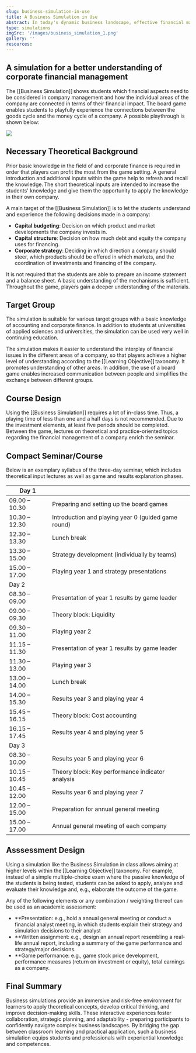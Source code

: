 ```yaml
---
slug: business-simulation-in-use
title: A Business Simulation in Use
abstract: In today's dynamic business landscape, effective financial management is a key element for organizational success. This immersive business simulation offers a unique opportunity to delve into the world of corporate finance, providing participants with a risk-free environment to improve their decision-making skills and gain a comprehensive understanding of financial strategies. Through various scenarios and real-world challenges, players can explore the complexities of financial planning, budgeting, and resource allocation. 
type: simulations
imgSrc: '/images/business_simulation_1.png'
gallery: ''
resources:
---
```


## A simulation for a better understanding of corporate financial management

The [[Business Simulation]] shows students which financial aspects need to be considered in company management and how the individual areas of the company are connected in terms of their financial impact. The board game enables students to playfully experience the connections between the goods cycle and the money cycle of a company. A possible playthrough is shown below: 

![](https://sos-ch-dk-2.exo.io/gbl-uzh/UC_DG_SimulationProcess_bg.png)

## Necessary Theoretical Background

Prior basic knowledge in the field of and corporate finance is required in order that players can profit the most from the game setting. A general introduction and additional inputs within the game help to refresh and recall the knowledge. The short theoretical inputs are intended to increase the students' knowledge and give them the opportunity to apply the knowledge in their own company. 

A main target of the [[Business Simulation]] is to let the students understand and experience the following decisions made in a company: 

- **Capital budgeting**: Decision on which product and market developments the company invests in.
- **Capital structure**: Decision on how much debt and equity the company uses for financing.
- **Corporate strategy**: Deciding in which direction a company should steer, which products should be offered in which markets, and the coordination of investments and financing of the company.

It is not required that the students are able to prepare an income statement and a balance sheet. A basic understanding of the mechanisms is sufficient. Throughout the game, players gain a deeper understanding of the materials. 

## Target Group

The simulation is suitable for various target groups with a basic knowledge of accounting and corporate finance. In addition to students at universities of applied sciences and universities, the simulation can be used very well in continuing education. 

The simulation makes it easier to understand the interplay of financial issues in the different areas of a company, so that players achieve a higher level of understanding according to the [[Learning Objective]] taxonomy. It promotes understanding of other areas. In addition, the use of a board game enables increased communication between people and simplifies the exchange between different groups. 

## Course Design

Using the [[Business Simulation]] requires a lot of in-class time. Thus, a playing time of less than one and a half days is not recommended. Due to the investment elements, at least five periods should be completed. Between the game, lectures on theoretical and practice-oriented topics regarding the financial management of a company enrich the seminar. 

## Compact Seminar/Course

Below is an exemplary syllabus of the three-day seminar, which includes theoretical input lectures as well as game and results explanation phases. 

| Day 1         |               |
| ------------- | ------------- |
| 09.00 – 10.30 | Preparing and setting up the board games  |
| 10.30 – 12.30 | Introduction and playing year 0 (guided game round) |
| 12.30 – 13.30 | Lunch break |
| 13.30 – 15.00 | Strategy development (individually by teams) |
| 15.00 – 17.00 | Playing year 1 and strategy presentations  |
| Day 2         |               |
| 08.30 – 09.00 | Presentation of year 1 results by game leader |
| 09.00 – 09.30 | Theory block: Liquidity |
| 09.30 – 11.00 | Playing year 2 |
| 11.15 – 11.30 | Presentation of year 1 results by game leader |
| 11.30 – 13.00 | Playing year 3 |
| 13.00 – 14.00 | Lunch break |
| 14.00 – 15.30 | Results year 3 and playing year 4 |
| 15.45 – 16.15 | Theory block: Cost accounting |
| 16.15 – 17.45 | Results year 4 and playing year 5 |
| Day 3         |               |
| 08.30 – 10.00 | Results year 5 and playing year 6 |
| 10.15 – 10.45 | Theory block: Key performance indicator analysis |
| 10.45 – 12.00 | Results year 6 and playing year 7 |
| 12.00 – 15.00 | Preparation for annual general meeting |
| 15.00 – 17.00 | Annual general meeting of each company |

## Asssessment Design

Using a simulation like the Business Simulation in class allows aiming at higher levels within the [[Learning Objective]] taxonomy. For example, instead of a simple multiple-choice exam where the passive knowledge of the students is being tested, students can be asked to apply, analyze and evaluate their knowledge and, e.g., elaborate the outcome of the game. 

Any of the following elements or any combination / weighting thereof can be used as an academic assessment: 
- **Presentation: e.g., hold a annual general meeting or conduct a financial analyst meeting, in which students explain their strategy and simulation decisions to their analyst 
- **Written assignment: e.g., design an annual report resembling a real-life annual report, including a summary of the game performance and strategy/major decisions. 
- **Game performance: e.g., game stock price development, performance measures (return on investment or equity), total earnings as a company.

## Final Summary
Business simulations provide an immersive and risk-free environment for learners to apply theoretical concepts, develop critical thinking, and improve decision-making skills. These interactive experiences foster collaboration, strategic planning, and adaptability - preparing participants to confidently navigate complex business landscapes. By bridging the gap between classroom learning and practical application, such a business simulation equips students and professionals with experiential knowledge and competences. 
